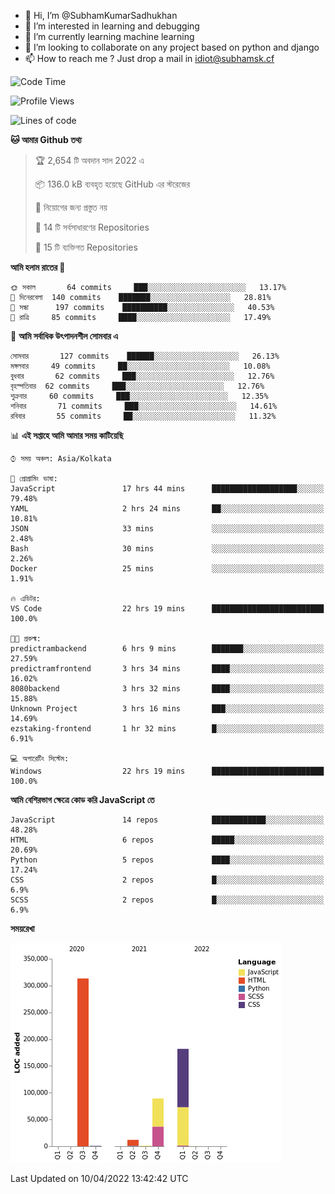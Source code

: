 - 👋 Hi, I’m @SubhamKumarSadhukhan
- 👀 I’m interested in learning and debugging
- 🌱 I’m currently learning machine learning
- 💞️ I’m looking to collaborate on any project based on python and django
- 📫 How to reach me ?
      Just drop a mail in idiot@subhamsk.cf

<!---
SubhamKumarSadhukhan/SubhamKumarSadhukhan is a ✨ special ✨ repository because its `README.md` (this file) appears on your GitHub profile.
You can click the Preview link to take a look at your changes.
--->


<!--START_SECTION:waka-->
![Code Time](http://img.shields.io/badge/Code%20Time-409%20hrs%2044%20mins-blue)

![Profile Views](http://img.shields.io/badge/%E0%A6%AA%E0%A7%8D%E0%A6%B0%E0%A7%8B%E0%A6%AB%E0%A6%BE%E0%A6%87%E0%A6%B2%20%E0%A6%A6%E0%A6%B0%E0%A7%8D%E0%A6%B6%E0%A6%A8-1-blue)

![Lines of code](https://img.shields.io/badge/%E0%A6%B9%E0%A7%8D%E0%A6%AF%E0%A6%BE%E0%A6%B2%E0%A7%8B%20%E0%A6%93%E0%A6%AF%E0%A6%BC%E0%A6%BE%E0%A6%B0%E0%A7%8D%E0%A6%B2%E0%A7%8D%E0%A6%A1%20%E0%A6%A5%E0%A7%87%E0%A6%95%E0%A7%87%20%E0%A6%86%E0%A6%AE%E0%A6%BF%20%E0%A6%B2%E0%A6%BF%E0%A6%96%E0%A7%87%E0%A6%9B%E0%A6%BF-598%20Thousand%20%E0%A6%95%E0%A7%8B%E0%A6%A1%E0%A7%87%E0%A6%B0%20%E0%A6%B2%E0%A6%BE%E0%A6%87%E0%A6%A8-blue)

**🐱 আমার Github তথ্য** 

> 🏆 2,654 টি অবদান সাল 2022 এ
 > 
> 📦 136.0 kB ব্যবহৃত হয়েছে GitHub এর স্টরেজের 
 > 
> 🚫 নিয়োগের জন্য প্রস্তুত নয়
 > 
> 📜 14 টি সর্বসাধারণের Repositories 
 > 
> 🔑 15 টি ব্যক্তিগত Repositories  
 > 
**আমি হলাম রাতের 🦉** 

```text
🌞 সকাল       64 commits     ███░░░░░░░░░░░░░░░░░░░░░░   13.17% 
🌆 দিনেরবেলা  140 commits    ███████░░░░░░░░░░░░░░░░░░   28.81% 
🌃 সন্ধা      197 commits    ██████████░░░░░░░░░░░░░░░   40.53% 
🌙 রাত্রি     85 commits     ████░░░░░░░░░░░░░░░░░░░░░   17.49%

```
📅 **আমি সর্বাধিক উৎপাদনশীল সোমবার এ** 

```text
সোমবার       127 commits    ██████░░░░░░░░░░░░░░░░░░░   26.13% 
মঙ্গলবার     49 commits     ██░░░░░░░░░░░░░░░░░░░░░░░   10.08% 
বুধবার       62 commits     ███░░░░░░░░░░░░░░░░░░░░░░   12.76% 
বৃহস্পতিবার  62 commits     ███░░░░░░░░░░░░░░░░░░░░░░   12.76% 
শুক্রবার     60 commits     ███░░░░░░░░░░░░░░░░░░░░░░   12.35% 
শনিবার       71 commits     ███░░░░░░░░░░░░░░░░░░░░░░   14.61% 
রবিবার       55 commits     ██░░░░░░░░░░░░░░░░░░░░░░░   11.32%

```


📊 **এই সপ্তাহে আমি আমার সময় কাটিয়েছি** 

```text
⌚︎ সময় অঞ্চল: Asia/Kolkata

💬 প্রোগ্রামিং ভাষা: 
JavaScript               17 hrs 44 mins      ███████████████████░░░░░░   79.48% 
YAML                     2 hrs 24 mins       ██░░░░░░░░░░░░░░░░░░░░░░░   10.81% 
JSON                     33 mins             ░░░░░░░░░░░░░░░░░░░░░░░░░   2.48% 
Bash                     30 mins             ░░░░░░░░░░░░░░░░░░░░░░░░░   2.26% 
Docker                   25 mins             ░░░░░░░░░░░░░░░░░░░░░░░░░   1.91%

🔥 এডিটর: 
VS Code                  22 hrs 19 mins      █████████████████████████   100.0%

🐱‍💻 প্রকল্ম: 
predictrambackend        6 hrs 9 mins        ███████░░░░░░░░░░░░░░░░░░   27.59% 
predictramfrontend       3 hrs 34 mins       ████░░░░░░░░░░░░░░░░░░░░░   16.02% 
8080backend              3 hrs 32 mins       ████░░░░░░░░░░░░░░░░░░░░░   15.88% 
Unknown Project          3 hrs 16 mins       ███░░░░░░░░░░░░░░░░░░░░░░   14.69% 
ezstaking-frontend       1 hr 32 mins        █░░░░░░░░░░░░░░░░░░░░░░░░   6.91%

💻 অপারেটিং সিস্টেম: 
Windows                  22 hrs 19 mins      █████████████████████████   100.0%

```

**আমি বেশিরভাগ ক্ষেত্রে কোড করি JavaScript তে** 

```text
JavaScript               14 repos            ████████████░░░░░░░░░░░░░   48.28% 
HTML                     6 repos             █████░░░░░░░░░░░░░░░░░░░░   20.69% 
Python                   5 repos             ████░░░░░░░░░░░░░░░░░░░░░   17.24% 
CSS                      2 repos             █░░░░░░░░░░░░░░░░░░░░░░░░   6.9% 
SCSS                     2 repos             █░░░░░░░░░░░░░░░░░░░░░░░░   6.9%

```


**সময়রেখা**

![Chart not found](https://raw.githubusercontent.com/SubhamKumarSadhukhan/SubhamKumarSadhukhan/main/charts/bar_graph.png) 


 Last Updated on 10/04/2022 13:42:42 UTC
<!--END_SECTION:waka-->
